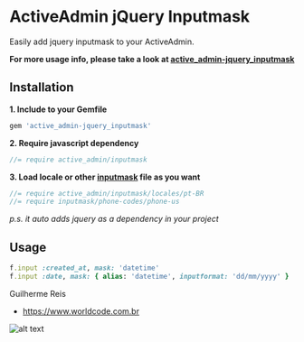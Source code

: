 # ActiveAdmin jQuery Inputmask
Easily add jquery inputmask to your ActiveAdmin.

**For more usage info, please take a look at [active_admin-jquery_inputmask](https://github.com/guilhermereis1/active_admin-jquery_inputmask)**

## Installation
**1. Include to your Gemfile**
```ruby
gem 'active_admin-jquery_inputmask'
```

**2. Require javascript dependency**
```javascript
//= require active_admin/inputmask
```

**3. Load locale or other [inputmask](https://github.com/guilhermereis1/formtastic-jquery_inputmask/tree/master/vendor/inputmask/dist) file as you want**
```javascript
//= require active_admin/inputmask/locales/pt-BR
//= require inputmask/phone-codes/phone-us
```

*p.s. it auto adds jquery as a dependency in your project*

## Usage
```ruby
f.input :created_at, mask: 'datetime'
f.input :date, mask: { alias: 'datetime', inputformat: 'dd/mm/yyyy' } 
```

Guilherme Reis

* https://www.worldcode.com.br

![alt text](https://res.cloudinary.com/dgxdamqhe/image/upload/v1545168182/logo_wc_png_irc4l2.png)
